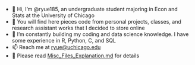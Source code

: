 - 👋 Hi, I’m @ryue185, an undergraduate student majoring in Econ and Stats at the University of Chicago
- 👀 You will find here pieces code from personal projects, classes, and research assistant works that I decided to store online 
- 🌱 I’m constantly building my coding and data science knowledge. I have some experience in R, Python, C, and SQL 
- 📫 Reach me at ryue@uchicago.edu
- 📄 Please read [Misc_Files_Explanation.md](https://github.com/ryue185/ryue185/blob/main/Misc_Files_Explanations.md) for details
<!---
ryue185/ryue185 is a ✨ special ✨ repository because its `README.md` (this file) appears on your GitHub profile.
You can click the Preview link to take a look at your changes.
--->
